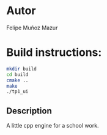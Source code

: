 # Autor
Felipe Muñoz Mazur

# Build instructions:

```sh
mkdir build
cd build
cmake ..
make
./tp1_ui
```

## Description
A little cpp engine for a school work.

